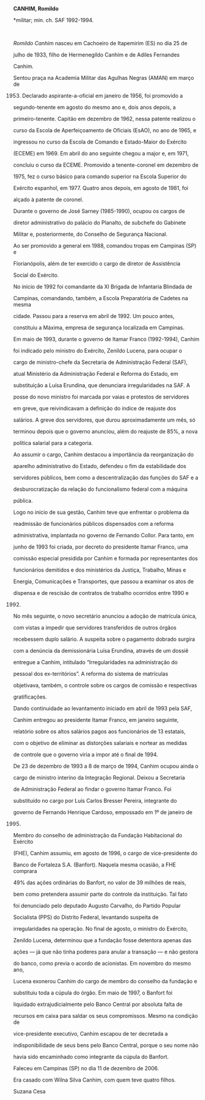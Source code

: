 **CANHIM, Romildo**



\*militar; min. ch. SAF 1992-1994.



 



*Romildo Canhim* nasceu em Cachoeiro de Itapemirim (ES) no dia 25 de

julho de 1933, filho de Hermenegildo Canhim e de Adiles Fernandes

Canhim.



Sentou praça na Academia Militar das Agulhas Negras (AMAN) em março de

1953. Declarado aspirante-a-oficial em janeiro de 1956, foi promovido a

segundo-tenente em agosto do mesmo ano e, dois anos depois, a

primeiro-tenente. Capitão em dezembro de 1962, nessa patente realizou o

curso da Escola de Aperfeiçoamento de Oficiais (EsAO), no ano de 1965, e

ingressou no curso da Escola de Comando e Estado-Maior do Exército

(ECEME) em 1969. Em abril do ano seguinte chegou a major e, em 1971,

concluiu o curso da ECEME. Promovido a tenente-coronel em dezembro de

1975, fez o curso básico para comando superior na Escola Superior do

Exército espanhol, em 1977. Quatro anos depois, em agosto de 1981, foi

alçado à patente de coronel.



Durante o governo de José Sarney (1985-1990), ocupou os cargos de

diretor administrativo do palácio do Planalto, de subchefe do Gabinete

Militar e, posteriormente, do Conselho de Segurança Nacional.



Ao ser promovido a general em 1988, comandou tropas em Campinas (SP) e

Florianópolis, além de ter exercido o cargo de diretor de Assistência

Social do Exército.



No início de 1992 foi comandante da XI Brigada de Infantaria Blindada de

Campinas, comandando, também, a Escola Preparatória de Cadetes na mesma

cidade. Passou para a reserva em abril de 1992. Um pouco antes,

constituiu a Máxima, empresa de segurança localizada em Campinas.



Em maio de 1993, durante o governo de Itamar Franco (1992-1994), Canhim

foi indicado pelo ministro do Exército, Zenildo Lucena, para ocupar o

cargo de ministro-chefe da Secretaria de Administração Federal (SAF),

atual Ministério da Administração Federal e Reforma do Estado, em

substituição a Luísa Erundina, que denunciara irregularidades na SAF. A

posse do novo ministro foi marcada por vaias e protestos de servidores

em greve, que reivindicavam a definição do índice de reajuste dos

salários. A greve dos servidores, que durou aproximadamente um mês, só

terminou depois que o governo anunciou, além do reajuste de 85%, a nova

política salarial para a categoria.



Ao assumir o cargo, Canhim destacou a importância da reorganização do

aparelho administrativo do Estado, defendeu o fim da estabilidade dos

servidores públicos, bem como a descentralização das funções do SAF e a

desburocratização da relação do funcionalismo federal com a máquina

pública.



Logo no início de sua gestão, Canhim teve que enfrentar o problema da

readmissão de funcionários públicos dispensados com a reforma

administrativa, implantada no governo de Fernando Collor. Para tanto, em

junho de 1993 foi criada, por decreto do presidente Itamar Franco, uma

comissão especial presidida por Canhim e formada por representantes dos

funcionários demitidos e dos ministérios da Justiça, Trabalho, Minas e

Energia, Comunicações e Transportes, que passou a examinar os atos de

dispensa e de rescisão de contratos de trabalho ocorridos entre 1990 e

1992.



No mês seguinte, o novo secretário anunciou a adoção de matrícula única,

com vistas a impedir que servidores transferidos de outros órgãos

recebessem duplo salário. A suspeita sobre o pagamento dobrado surgira

com a denúncia da demissionária Luísa Erundina, através de um dossiê

entregue a Canhim, intitulado “Irregularidades na administração do

pessoal dos ex-territórios”. A reforma do sistema de matrículas

objetivava, também, o controle sobre os cargos de comissão e respectivas

gratificações.



Dando continuidade ao levantamento iniciado em abril de 1993 pela SAF,

Canhim entregou ao presidente Itamar Franco, em janeiro seguinte,

relatório sobre os altos salários pagos aos funcionários de 13 estatais,

com o objetivo de eliminar as distorções salariais e nortear as medidas

de controle que o governo viria a impor até o final de 1994.



De 23 de dezembro de 1993 a 8 de março de 1994, Canhim ocupou ainda o

cargo de ministro interino da Integração Regional. Deixou a Secretaria

de Administração Federal ao findar o governo Itamar Franco. Foi

substituído no cargo por Luís Carlos Bresser Pereira, integrante do

governo de Fernando Henrique Cardoso, empossado em 1º de janeiro de

1995.



Membro do conselho de administração da Fundação Habitacional do Exército

(FHE), Canhim assumiu, em agosto de 1996, o cargo de vice-presidente do

Banco de Fortaleza S.A. (Banfort). Naquela mesma ocasião, a FHE comprara

49% das ações ordinárias do Banfort, no valor de 39 milhões de reais,

bem como pretendera assumir parte do controle da instituição. Tal fato

foi denunciado pelo deputado Augusto Carvalho, do Partido Popular

Socialista (PPS) do Distrito Federal, levantando suspeita de

irregularidades na operação. No final de agosto, o ministro do Exército,

Zenildo Lucena, determinou que a fundação fosse detentora apenas das

ações — já que não tinha poderes para anular a transação — e não gestora

do banco, como previa o acordo de acionistas. Em novembro do mesmo ano,

Lucena exonerou Canhim do cargo de membro do conselho da fundação e

substituiu toda a cúpula do órgão. Em maio de 1997, o Banfort foi

liquidado extrajudicialmente pelo Banco Central por absoluta falta de

recursos em caixa para saldar os seus compromissos. Mesmo na condição de

vice-presidente executivo, Canhim escapou de ter decretada a

indisponibilidade de seus bens pelo Banco Central, porque o seu nome não

havia sido encaminhado como integrante da cúpula do Banfort.



Faleceu em Campinas (SP) no dia 11 de dezembro de 2006.



Era casado com Wilna Silva Canhim, com quem teve quatro filhos.



Suzana Cesa



 



